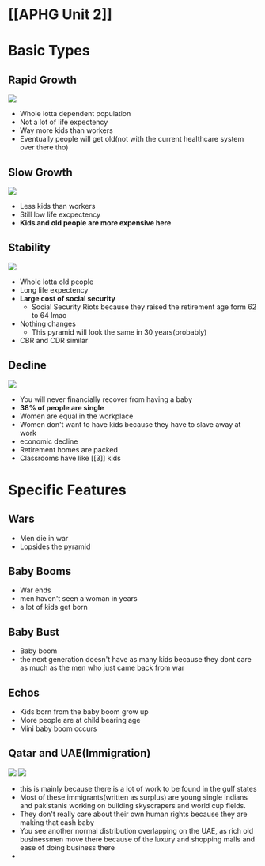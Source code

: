 # [[APHG Unit 2]]
# Basic Types
## Rapid Growth
![](https://lh7-rt.googleusercontent.com/slidesz/AGV_vUc-pWQDamNqEo4BJR7YdJnNSs9n17-D1QDpive1yPFXOr1vLia_4M25kAcrvSAGEomUAy343CtoTJ_VDmZRTQuKT0cx3De_gwODaPnzGTgID29pX1DEcRP_ePd4TZoajDjNI_95M426V3WO8LbSOjQkFv7bLSbJZQsxJA0=s2048?key=B659LZ_lNi3daDyxDVX5ew)

- Whole lotta dependent population
- Not a lot of life expectency
- Way more kids than workers
- Eventually people will get old(not with the current healthcare system over there tho)
## Slow Growth
**![](https://lh7-rt.googleusercontent.com/slidesz/AGV_vUdtWCP5qptXF99SIzwdLp0GInege8VifS839nx88XMqzaNilF9X-WRGR4b3bqbko6eGRVaMAFSwsG1wRBlpkXHtp67TWppernBWWnqoDTL1vHLmy7MqZF4GpEkVkxa4mPOZAUYHa5dY0WeCfUM4rvM7ZaJ2kQo=s2048?key=B659LZ_lNi3daDyxDVX5ew)**
- Less kids than workers
- Still low life excpectency
- **Kids and old people are more expensive here**

## Stability
**![](https://lh7-rt.googleusercontent.com/slidesz/AGV_vUeq4hi2w3ne2M7ujN-GDjsbPixC4qlCkjZ95lb-IrtaXn7n2GgkQ7fhYLhe3bBblTMnAKBCXx11gdmBca0Q0gk3Msr1jXTJTWd_zMRrSDrkt0Hvcd-HHG31USslfc3dV0tMkrK9_Kfu-X4N_nVEZzDJON_qghw=s2048?key=B659LZ_lNi3daDyxDVX5ew)**
- Whole lotta old people
- Long life expectency
- **Large cost of social security** 
	- Social Security Riots because they raised the retirement age form 62 to 64 lmao
- Nothing changes
	- This pyramid will look the same in 30 years(probably)
- CBR and CDR similar
## Decline
**![](https://lh7-rt.googleusercontent.com/slidesz/AGV_vUeVwErQztFOjVxjG2HCpKsExbzd-Obh3ff6Q1Qv3kw0F2SZbDeNXClO5HDBsFh7VVlH8zEKuTmujoMQxbInTRR7ibR644T5MiyCjAxPqvKe7Rcm7QwvAQaGLzON_SnnqIhn82N2CupdIXsm5cd7stzjyvFT8oc=s2048?key=B659LZ_lNi3daDyxDVX5ew)**

- You will never financially recover from having a baby
- **38% of people are single**
- Women are equal in the workplace
- Women don't want to have kids because they have to slave away at work
- economic decline
- Retirement homes are packed
- Classrooms have like [[3]] kids

# Specific Features

## Wars
- Men die in war
- Lopsides the pyramid
## Baby Booms
- War ends
- men haven't seen a woman in years
- a lot of kids get born
## Baby Bust
- Baby boom
- the next generation doesn't have as many kids because they dont care as much as the men who just came back from war
## Echos
- Kids born from the baby boom grow up
- More people are at child bearing age
- Mini baby boom occurs

## Qatar and UAE(Immigration)
![](https://upload.wikimedia.org/wikipedia/commons/f/fc/Qatar_single_age_population_pyramid_2020.png)
![](https://upload.wikimedia.org/wikipedia/commons/[[1]]/15/United_Arab_Emirates_single_age_population_pyramid_2020.png)
- this is mainly because there is a lot of work to be found in the gulf states
- Most of these immigrants(written as surplus) are young single indians and pakistanis working on building skyscrapers and world cup fields.
- They don't really care about their own human rights because they are making that cash baby
- You see another normal distribution overlapping on the UAE, as rich old businessmen move there because of the luxury and shopping malls and ease of doing business there
- 